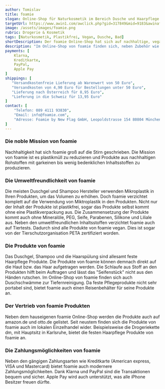 ```yaml
---
author: Tomislav
title: foamie
slogan: Online-Shop für Naturkosmetik im Bereich Dusche und Haarpflege
targetUrl: https://www.awin1.com/awclick.php?gid=317849&mid=9183&awinaffid=731132&linkid=1027640&clickref=
image: /assets/images/foamie.png
rubric: Drogerie & Kosmetik
tags: [Naturkosmetik, Plastikfrei, Vegan, Dusche, Bad]
shortDescription: Der foamie Online-Shop hat sich auf nachhaltige, vegane und plastikfreie Naturkosmetik Produkte, im Bereich Dusche und Haarpflege, spezialisiert. 
description: "Im Online-Shop von foamie finden sich, neben Zubehör wie Duschschwämme und Reisebehälter weitere Produkte wie Duschgel, Shampoo und Conditioner (Haarspülung). Allesamt sind vegan, plastikrei und aus nachhaltigen Rohstoffen produziert. Die Naturkosmetik Produkte kommen alle ganz ohne Plastikverpackungen aus und werden in Europa produziert. Die Firma foamie verzichtet außerdem komplett auf Mineralöle, PEG, Seife, Parabenen, Silikone & Liliale." 
payments: [
    Klarna,
    Kreditkarte,
    PayPal,
    Apple Pay
]
shippings: [
   "Versandkostenfreie Lieferung ab Warenwert von 50 Euro",
   "Versandkosten von 4,90 Euro für Bestellungen unter 50 Euro",
   "Lieferung nach Österreich für 8,95 Euro",
   "Lieferung in die Schweiz für 13,95 Euro"
]
contact: [
    "Telefon: 089 4111 93830",
    "Email: info@foamie.com",
    "Adresse: Foamie by New Flag GmbH, Leopoldstrasse 154 80804 München Deutschland"
]
---
```


### Die noble Mission von foamie

Nachhaltigkeit hat sich foamie groß auf die Stirn geschrieben. Die Mission von foamie ist es plastikmüll zu reduzieren und Produkte aus nachhaltigen Rohstoffen mit garkeinen bis wenig bedenklichen Inhaltsstoffen zu produzieren.

### Die Umweltfreundlichkeit von foamie

Die meisten Duschgel und Shampoo Hersteller verwenden Mikroplastik in Ihren Produkten, um das Volumen zu erhöhen. Doch foamie verzichtet komplett auf die Verwendung von Miktroplastik in den Produkten. Nicht nur der Inhalt der Produkte ist plastikfrei, sogar das Produkte selbst kommt ohne eine Plastikverpackung aus. Die Zusammensetzung der Produkte kommt auch ohne Mineralöle, PEG, Seife, Parabenen, Silikone und Liliale aus. Neben den umweltfreundlichen Inhaltsstoffen verzichtet foamie auch auf Tiertests. Dadurch sind alle Produkte von foamie vegan. Dies ist sogar von der Tierschutzorganisation PETA zertifiziert worden. 

### Die Produkte von foamie

Das Duschgel, Shampoo und die Haarspülung sind allesamt feste Haarpflege Produkte. Die Produkte von foamie können demnach direkt auf die Haut bzw. das Haar aufgetragen werden. Die Schlaufe aus Stoff an den Produkten hilft beim Auftragen und lässt das "Seifenstück" nicht aus den Händen rutschen. Im Online-Shop von foamie finden sich auch Duschschwämme zur Tiefernreinigung. Da feste Pflegeprodukte nicht sehr portabel sind, bietet foamie auch einen Reisenbehälter für seine Produkte an.

### Der Vertrieb von foamie Produkten

Neben dem hauseigenen foamie Online-Shop werden die Produkte auch auf amazon.de und otto.de gelistet. Seit neustem finden sich die Produkte von foamie auch im lokalen Einzelhandel wider. Beispielsweise die Drogeriekette dm, mit Hauptsitz in Karlsruhe, bietet die festen Haarpflege Produkte von foamie an.

### Die Zahlungsmöglichkeiten von foamie

Neben den gängigen Zahlungsarten wie Kreditkarte (American express, VISA und Mastercard) bietet foamie auch modernere Zahlungsmöglichkeiten. Dank Klarna und PayPal sind die Transaktionen bequem und sicher. Apple Pay wird auch unterstützt, was alle iPhone Besitzer freuen dürfte.


